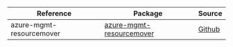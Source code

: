 | Reference | Package | Source |
|---|---|---|
|azure-mgmt-resourcemover|[azure-mgmt-resourcemover](https://repo1.maven.org/maven2/com/microsoft/azure/resourcemover/v2021_01_01/azure-mgmt-resourcemover)|[Github](https://github.com/Azure/azure-sdk-for-java)|
